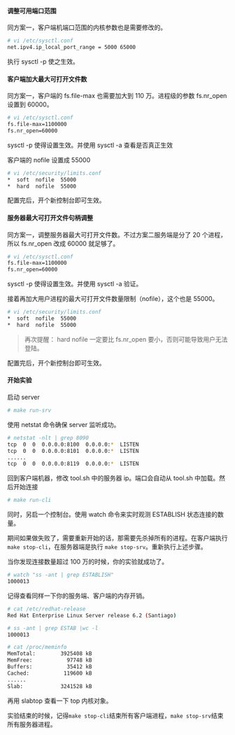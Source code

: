 #### 调整可用端口范围

同方案一，客户端机端口范围的内核参数也是需要修改的。

```sh
# vi /etc/sysctl.conf
net.ipv4.ip_local_port_range = 5000 65000
```

执行 sysctl -p 使之生效。



#### 客户端加大最大可打开文件数

同方案一，客户端的 fs.file-max 也需要加大到 110 万。进程级的参数 fs.nr_open 设置到 60000。

```sh
# vi /etc/sysctl.conf
fs.file-max=1100000 
fs.nr_open=60000  
```

sysctl -p 使得设置生效。并使用 sysctl -a 查看是否真正生效

客户端的 nofile 设置成 55000  

```sh
# vi /etc/security/limits.conf
*  soft  nofile  55000  
*  hard  nofile  55000
```

配置完后，开个新控制台即可生效。



#### 服务器最大可打开文件句柄调整

同方案一，调整服务器最大可打开文件数。不过方案二服务端是分了 20 个进程，所以 fs.nr_open 改成 60000 就足够了。

```sh
# vi /etc/sysctl.conf
fs.file-max=1100000 
fs.nr_open=60000  
```

sysctl -p 使得设置生效。并使用 sysctl -a 验证。

接着再加大用户进程的最大可打开文件数量限制（nofile），这个也是 55000。  

```sh
# vi /etc/security/limits.conf
*  soft  nofile  55000  
*  hard  nofile  55000
```

> 再次提醒： hard nofile 一定要比 fs.nr_open 要小，否则可能导致用户无法登陆。

配置完后，开个新控制台即可生效。



#### 开始实验

启动 server

```sh
# make run-srv 
```

使用 netstat 命令确保 server 监听成功。 

```sh
# netstat -nlt | grep 8090
tcp  0  0  0.0.0.0:8100  0.0.0.0:*  LISTEN
tcp  0  0  0.0.0.0:8101  0.0.0.0:*  LISTEN
......
tcp  0  0  0.0.0.0:8119  0.0.0.0:*  LISTEN
```

回到客户端机器，修改 tool.sh 中的服务器 ip。端口会自动从 tool.sh 中加载。然后开始连接

```sh
# make run-cli
```

同时，另启一个控制台。使用 watch 命令来实时观测 ESTABLISH 状态连接的数量。

期间如果做失败了，需要重新开始的话，那需要先杀掉所有的进程。在客户端执行 `make stop-cli`，在服务器端是执行 `make stop-srv`。重新执行上述步骤。

当你发现连接数量超过 100 万的时候，你的实验就成功了。  

```sh
# watch "ss -ant | grep ESTABLISH"
1000013
```

记得查看同样一下你的服务端、客户端的内存开销。

```sh
# cat /etc/redhat-release
Red Hat Enterprise Linux Server release 6.2 (Santiago)

# ss -ant | grep ESTAB |wc -l
1000013

# cat /proc/meminfo
MemTotal:        3925408 kB
MemFree:           97748 kB
Buffers:           35412 kB
Cached:           119600 kB
......
Slab:            3241528 kB
```

再用 slabtop 查看一下 top 内核对象。


实验结束的时候，记得`make stop-cli`结束所有客户端进程，`make stop-srv`结束所有服务器进程。

